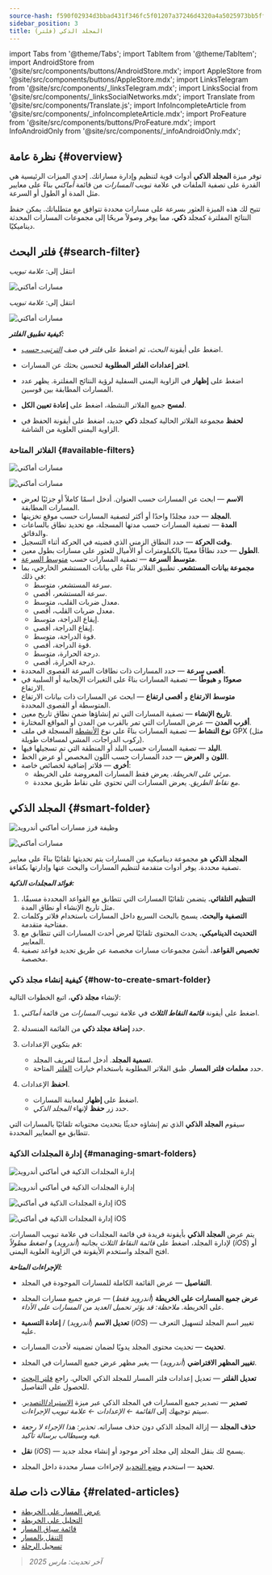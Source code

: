 ```yaml
---
source-hash: f590f02934d3bbad431f346fc5f01207a37246d4320a4a5025973bb5ff373b63
sidebar_position: 3
title: المجلد الذكي (فلتر)
---
```

import Tabs from '@theme/Tabs';
import TabItem from '@theme/TabItem';
import AndroidStore from '@site/src/components/buttons/AndroidStore.mdx';
import AppleStore from '@site/src/components/buttons/AppleStore.mdx';
import LinksTelegram from '@site/src/components/_linksTelegram.mdx';
import LinksSocial from '@site/src/components/_linksSocialNetworks.mdx';
import Translate from '@site/src/components/Translate.js';
import InfoIncompleteArticle from '@site/src/components/_infoIncompleteArticle.mdx';
import ProFeature from '@site/src/components/buttons/ProFeature.mdx';
import InfoAndroidOnly from '@site/src/components/_infoAndroidOnly.mdx';



## نظرة عامة {#overview}

توفر ميزة **المجلد الذكي** أدوات قوية لتنظيم وإدارة مساراتك. إحدى الميزات الرئيسية هي القدرة على تصفية الملفات في علامة تبويب *المسارات* من قائمة *أماكني* بناءً على معايير مثل المدة أو الطول أو السرعة.

تتيح لك هذه الميزة العثور بسرعة على مسارات محددة تتوافق مع متطلباتك. يمكن حفظ النتائج المفلترة كمجلد **ذكي**، مما يوفر وصولاً مريحًا إلى مجموعات المسارات المحدثة ديناميكيًا.


## فلتر البحث {#search-filter}

<Tabs groupId="operating-systems" queryString="operating-systems">

<TabItem value="android" label="أندرويد">

انتقل إلى: *<Translate android="true" ids="shared_string_menu,shared_string_my_places,shared_string_gpx_files"/> علامة تبويب*

![مسارات أماكني](@site/static/img/personal/tracks/my_places_tracks_filter_2_andr.png)

</TabItem>

<TabItem value="ios" label="iOS">

انتقل إلى: *<Translate ios="true" ids="shared_string_menu,shared_string_my_places,shared_string_gpx_tracks"/> علامة تبويب*

![مسارات أماكني](@site/static/img/personal/tracks/my_places_tracks_filter_ios.png)

</TabItem>

</Tabs>

***كيفية تطبيق الفلتر:***

- اضغط على أيقونة *البحث*، ثم اضغط على *فلتر* في صف [*الترتيب حسب*](./manage-tracks.md#sort-by).

- **اختر إعدادات الفلتر المطلوبة** لتحسين بحثك عن المسارات.

- اضغط على **إظهار** في الزاوية اليمنى السفلية لرؤية النتائج المفلترة. يظهر عدد المسارات المطابقة بين قوسين.

- **لمسح** جميع الفلاتر النشطة، اضغط على **إعادة تعيين الكل**.

- **لحفظ** مجموعة الفلاتر الحالية كمجلد **ذكي** جديد، اضغط على أيقونة الحفظ في الزاوية اليمنى العلوية من الشاشة.


### الفلاتر المتاحة {#available-filters}

<Tabs groupId="operating-systems" queryString="operating-systems">

<TabItem value="android" label="أندرويد">

![مسارات أماكني](@site/static/img/personal/tracks/my_places_tracks_filter_andr.png)

</TabItem>

<TabItem value="ios" label="iOS">

![مسارات أماكني](@site/static/img/personal/tracks/my_places_tracks_filter_2_ios.png)

</TabItem>

</Tabs>

- **الاسم** — ابحث عن المسارات حسب العنوان. أدخل اسمًا كاملاً أو جزئيًا لعرض المسارات المطابقة.
- **المجلد** — حدد مجلدًا واحدًا أو أكثر لتصفية المسارات حسب موقع تخزينها.
- **المدة** — تصفية المسارات حسب مدتها المسجلة، مع تحديد نطاق بالساعات والدقائق.
- **وقت الحركة** — حدد النطاق الزمني الذي قضيته في الحركة أثناء التسجيل.
- **الطول** — حدد نطاقًا معينًا بالكيلومترات أو الأميال للعثور على مسارات بطول معين.
- **متوسط السرعة** — تصفية المسارات حسب [متوسط السرعة](../../widgets/info-widgets.md#average-speed).
- **مجموعة بيانات المستشعر.**
    تطبيق الفلاتر بناءً على بيانات المستشعر الخارجي، بما في ذلك:
    - سرعة المستشعر، متوسط.
    - سرعة المستشعر، أقصى.
    - معدل ضربات القلب، متوسط.
    - معدل ضربات القلب، أقصى.
    - إيقاع الدراجة، متوسط.
    - إيقاع الدراجة، أقصى.
    - قوة الدراجة، متوسط.
    - قوة الدراجة، أقصى.
    - درجة الحرارة، متوسط.
    - درجة الحرارة، أقصى.
- **أقصى سرعة** — حدد المسارات ذات نطاقات السرعة القصوى المحددة.
- **صعودًا** و **هبوطًا** — تصفية المسارات بناءً على التغيرات الإيجابية أو السلبية في الارتفاع.
- **متوسط الارتفاع** و **أقصى ارتفاع** — ابحث عن المسارات ذات بيانات الارتفاع المتوسطة أو القصوى المحددة.
- **تاريخ الإنشاء** — تصفية المسارات التي تم إنشاؤها ضمن نطاق تاريخ معين.
- **أقرب المدن** — عرض المسارات التي تمر بالقرب من المدن أو المواقع المختارة.
- **نوع النشاط** — تصفية المسارات بناءً على نوع [الأنشطة](../../map/tracks/track-context-menu.md#track-information-activity) المسجلة في ملف GPX (مثل ركوب الدراجات، المشي لمسافات طويلة).
- **البلد** — تصفية المسارات حسب البلد أو المنطقة التي تم تسجيلها فيها.
- **اللون** و **العرض** — حدد المسارات حسب اللون المخصص أو عرض الخط.
- **أخرى** — فلاتر إضافية لخصائص خاصة:
    - *مرئي على الخريطة*. يعرض فقط المسارات المعروضة على الخريطة.
    - *مع نقاط الطريق*. يعرض المسارات التي تحتوي على نقاط طريق محددة.


## المجلد الذكي {#smart-folder}

<Tabs groupId="operating-systems" queryString="operating-systems">

<TabItem value="android" label="أندرويد">

![وظيفة فرز مسارات أماكني أندرويد](@site/static/img/personal/tracks/my_places_smart_folder_andr.png)

</TabItem>

<TabItem value="ios" label="iOS">

![مسارات أماكني](@site/static/img/personal/tracks/my_places_smart_folder_ios.png)

</TabItem>

</Tabs>

**المجلد الذكي** هو مجموعة ديناميكية من المسارات يتم تحديثها تلقائيًا بناءً على معايير تصفية محددة. يوفر أدوات متقدمة لتنظيم المسارات والبحث عنها وإدارتها بكفاءة.

***فوائد المجلدات الذكية:***

1. **التنظيم التلقائي.**
    يتضمن تلقائيًا المسارات التي تتطابق مع القواعد المحددة مسبقًا، مثل تاريخ الإنشاء أو نطاق المدة.
2. **التصفية والبحث.**
    يسمح بالبحث السريع داخل المسارات باستخدام فلاتر وكلمات مفتاحية متقدمة.
3. **التحديث الديناميكي.**
    يحدث المحتوى تلقائيًا لعرض أحدث المسارات التي تتطابق مع المعايير.
4. **تخصيص القواعد.**
    أنشئ مجموعات مسارات مخصصة عن طريق تحديد قواعد تصفية مخصصة.


### كيفية إنشاء مجلد ذكي {#how-to-create-smart-folder}

لإنشاء **مجلد ذكي**، اتبع الخطوات التالية:

1. اضغط على أيقونة ***قائمة النقاط الثلاث*** في علامة تبويب *المسارات* من قائمة *أماكني*.

2. حدد **إضافة مجلد ذكي** من القائمة المنسدلة.

3. قم بتكوين الإعدادات:
   - **تسمية المجلد**. أدخل اسمًا لتعريف المجلد.
   - حدد **معلمات فلتر المسار**. طبق الفلاتر المطلوبة باستخدام خيارات [الفلتر](#available-filters) المتاحة.

4. **احفظ** الإعدادات.
    - اضغط على **إظهار** لمعاينة المسارات.
    - حدد زر **حفظ** لإنهاء *المجلد الذكي*.

سيقوم **المجلد الذكي** الذي تم إنشاؤه حديثًا بتحديث محتوياته تلقائيًا بالمسارات التي تتطابق مع المعايير المحددة.


### إدارة المجلدات الذكية {#managing-smart-folders}

<Tabs groupId="operating-systems" queryString="operating-systems">

<TabItem value="android" label="أندرويد">

![إدارة المجلدات الذكية في أماكني أندرويد](@site/static/img/personal/tracks/my_places_smart_folder_2-1_andr.png)

![إدارة المجلدات الذكية في أماكني أندرويد](@site/static/img/personal/tracks/my_places_smart_folder_3_andr.png)

</TabItem>

<TabItem value="ios" label="iOS">

![إدارة المجلدات الذكية في أماكني iOS](@site/static/img/personal/tracks/folder_menu_2_ios.png)

![إدارة المجلدات الذكية في أماكني iOS](@site/static/img/personal/tracks/my_places_smart_folder_2_ios.png)

</TabItem>

</Tabs>

يتم عرض **المجلد الذكي** بأيقونة فريدة في قائمة المجلدات في علامة تبويب المسارات. لإدارة المجلد، اضغط على *قائمة النقاط الثلاث* بجانبه (*أندرويد*) و *اضغط مطولاً* (*iOS*) أو افتح المجلد واستخدم الأيقونة في الزاوية العلوية اليمنى.

***الإجراءات المتاحة:***

- **التفاصيل** — عرض القائمة الكاملة للمسارات الموجودة في المجلد.

- **عرض جميع المسارات على الخريطة** (*أندرويد فقط*) — عرض جميع مسارات المجلد على الخريطة.
    *ملاحظة: قد يؤثر تحميل العديد من المسارات على الأداء.*

- **تعديل الاسم** (*أندرويد*) / **إعادة التسمية** (*iOS*) — تغيير اسم المجلد لتسهيل التعرف عليه.

- **تحديث** — تحديث محتوى المجلد يدويًا لضمان تضمينه لأحدث المسارات.

- **تغيير المظهر الافتراضي** (*أندرويد*) — يغير مظهر عرض جميع المسارات في المجلد.

- **تعديل الفلتر** — تعديل إعدادات فلتر المسار للمجلد الذكي الحالي. راجع [فلتر البحث](#search-filter) للحصول على التفاصيل.

- **تصدير** — تصدير جميع المسارات في المجلد الذكي عبر ميزة [الاستيراد/التصدير](../../personal/import-export.md). سيتم توجيهك إلى *القائمة ← الإعدادات ← علامة تبويب الإجراءات*.

- **حذف المجلد** — إزالة المجلد الذكي دون حذف مساراته.
    *تحذير: هذا الإجراء لا رجعة فيه وسيطالب برسالة تأكيد.*

- **نقل** (*iOS*) — يسمح لك بنقل المجلد إلى مجلد آخر موجود أو إنشاء مجلد جديد.

- **تحديد** — استخدم [وضع التحديد](./manage-tracks.md#selection-mode) لإجراءات مسار محددة داخل المجلد.


## مقالات ذات صلة {#related-articles}

- [عرض المسار على الخريطة](../../map/tracks/index.md)
- [التحليل على الخريطة](../../map/tracks/index.md#analyze-track-on-map)
- [قائمة سياق المسار](../../map/tracks/track-context-menu.md)
- [التنقل بالمسار](../../navigation/setup/gpx-navigation.md)
- [تسجيل الرحلة](../../plugins/trip-recording.md)

> *آخر تحديث: مارس 2025*